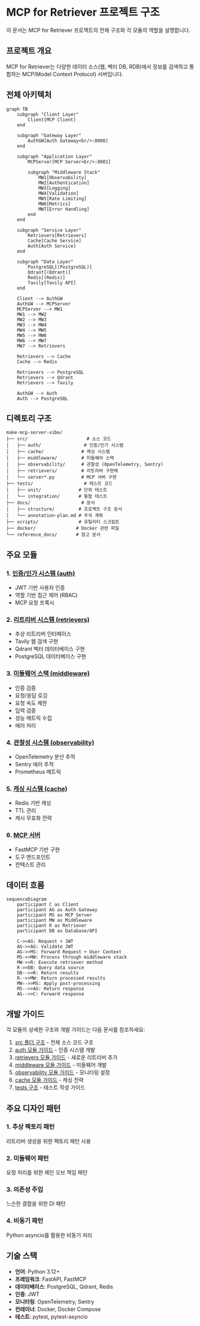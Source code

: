 # MCP for Retriever 프로젝트 구조

이 문서는 MCP for Retriever 프로젝트의 전체 구조와 각 모듈의 역할을 설명합니다.

## 프로젝트 개요

MCP for Retriever는 다양한 데이터 소스(웹, 벡터 DB, RDB)에서 정보를 검색하고 통합하는 MCP(Model Context Protocol) 서버입니다.

## 전체 아키텍처

```mermaid
graph TB
    subgraph "Client Layer"
        Client[MCP Client]
    end
    
    subgraph "Gateway Layer"
        AuthGW[Auth Gateway<br/>:8000]
    end
    
    subgraph "Application Layer"
        MCPServer[MCP Server<br/>:8001]
        
        subgraph "Middleware Stack"
            MW1[Observability]
            MW2[Authentication]
            MW3[Logging]
            MW4[Validation]
            MW5[Rate Limiting]
            MW6[Metrics]
            MW7[Error Handling]
        end
    end
    
    subgraph "Service Layer"
        Retrievers[Retrievers]
        Cache[Cache Service]
        Auth[Auth Service]
    end
    
    subgraph "Data Layer"
        PostgreSQL[(PostgreSQL)]
        Qdrant[(Qdrant)]
        Redis[(Redis)]
        Tavily[Tavily API]
    end
    
    Client --> AuthGW
    AuthGW --> MCPServer
    MCPServer --> MW1
    MW1 --> MW2
    MW2 --> MW3
    MW3 --> MW4
    MW4 --> MW5
    MW5 --> MW6
    MW6 --> MW7
    MW7 --> Retrievers
    
    Retrievers --> Cache
    Cache --> Redis
    
    Retrievers --> PostgreSQL
    Retrievers --> Qdrant
    Retrievers --> Tavily
    
    AuthGW --> Auth
    Auth --> PostgreSQL
```

## 디렉토리 구조

```
make-mcp-server-vibe/
├── src/                      # 소스 코드
│   ├── auth/                # 인증/인가 시스템
│   ├── cache/              # 캐싱 시스템
│   ├── middleware/         # 미들웨어 스택
│   ├── observability/      # 관찰성 (OpenTelemetry, Sentry)
│   ├── retrievers/         # 리트리버 구현체
│   └── server*.py          # MCP 서버 구현
├── tests/                   # 테스트 코드
│   ├── unit/              # 단위 테스트
│   └── integration/       # 통합 테스트
├── docs/                   # 문서
│   ├── structure/         # 프로젝트 구조 문서
│   └── annotation-plan.md # 주석 계획
├── scripts/               # 유틸리티 스크립트
├── docker/               # Docker 관련 파일
└── reference_docs/       # 참고 문서
```

## 주요 모듈

### 1. [인증/인가 시스템 (auth)](./auth.md)
- JWT 기반 사용자 인증
- 역할 기반 접근 제어 (RBAC)
- MCP 요청 프록시

### 2. [리트리버 시스템 (retrievers)](./retrievers.md)
- 추상 리트리버 인터페이스
- Tavily 웹 검색 구현
- Qdrant 벡터 데이터베이스 구현
- PostgreSQL 데이터베이스 구현

### 3. [미들웨어 스택 (middleware)](./middleware.md)
- 인증 검증
- 요청/응답 로깅
- 요청 속도 제한
- 입력 검증
- 성능 메트릭 수집
- 에러 처리

### 4. [관찰성 시스템 (observability)](./observability.md)
- OpenTelemetry 분산 추적
- Sentry 에러 추적
- Prometheus 메트릭

### 5. [캐싱 시스템 (cache)](./cache.md)
- Redis 기반 캐싱
- TTL 관리
- 캐시 무효화 전략

### 6. [MCP 서버](./server.md)
- FastMCP 기반 구현
- 도구 엔드포인트
- 컨텍스트 관리

## 데이터 흐름

```mermaid
sequenceDiagram
    participant C as Client
    participant AG as Auth Gateway
    participant MS as MCP Server
    participant MW as Middleware
    participant R as Retriever
    participant DB as Database/API
    
    C->>AG: Request + JWT
    AG->>AG: Validate JWT
    AG->>MS: Forward Request + User Context
    MS->>MW: Process through middleware stack
    MW->>R: Execute retriever method
    R->>DB: Query data source
    DB-->>R: Return results
    R-->>MW: Return processed results
    MW-->>MS: Apply post-processing
    MS-->>AG: Return response
    AG-->>C: Forward response
```

## 개발 가이드

각 모듈의 상세한 구조와 개발 가이드는 다음 문서를 참조하세요:

1. [src 폴더 구조](./src.md) - 전체 소스 코드 구조
2. [auth 모듈 가이드](./auth.md) - 인증 시스템 개발
3. [retrievers 모듈 가이드](./retrievers.md) - 새로운 리트리버 추가
4. [middleware 모듈 가이드](./middleware.md) - 미들웨어 개발
5. [observability 모듈 가이드](./observability.md) - 모니터링 설정
6. [cache 모듈 가이드](./cache.md) - 캐싱 전략
7. [tests 구조](./tests.md) - 테스트 작성 가이드

## 주요 디자인 패턴

### 1. 추상 팩토리 패턴
리트리버 생성을 위한 팩토리 패턴 사용

### 2. 미들웨어 패턴
요청 처리를 위한 체인 오브 책임 패턴

### 3. 의존성 주입
느슨한 결합을 위한 DI 패턴

### 4. 비동기 패턴
Python asyncio를 활용한 비동기 처리

## 기술 스택

- **언어**: Python 3.12+
- **프레임워크**: FastAPI, FastMCP
- **데이터베이스**: PostgreSQL, Qdrant, Redis
- **인증**: JWT
- **모니터링**: OpenTelemetry, Sentry
- **컨테이너**: Docker, Docker Compose
- **테스트**: pytest, pytest-asyncio